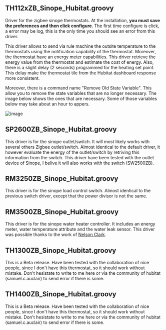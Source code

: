 ## TH112xZB_Sinope_Hubitat.groovy 
Driver for the zigbee sinope thermostats. At the installation, <b>you must save the preferences and then click configure</b>. The first time configure is click, a error may be log, this is the only time you should see an error from this driver.

This driver allows to send via rule machine the outsite temperature to the thermostats using the notification capability of the thermostat. Moreover, the thermostat have an energy meter capabilities. This driver retrieve the energy value from the thermostat and estimate the cost of energy. Also, there is a slight delay (2 seconds) programmed for the heating set point. This delay make the thermostat tile from the Hubitat dashboard response more consistent.

Moreover, there is a command name "Remove Old State Variable". This allow you to remove the state variables that are no longer necessary. The image below shows the ones that are necessary. Some of those variables below may take about an hour to appers.

![image](https://user-images.githubusercontent.com/59889660/158215165-86ceeff0-2c5a-4a67-9525-d322058fc7a2.png)

## SP2600ZB_Sinope_Hubitat.groovy
This driver is for the sinope outlet/switch. It will most likely works with several others Zigbee outlet/switch. Almost identical to the default driver, it however evaluate the energy of the outlet/switch by retriving this information from the switch. This driver have been tested with the outlet device of Sinope, I belive it will also works with the switch (SW2500ZB).

## RM3250ZB_Sinope_Hubitat.groovy
This driver is for the sinope load control switch. Almost identical to the previous switch driver, except that the power divisor is not the same.

## RM3500ZB_Sinope_Hubitat.groovy 
This driver is for the sinope water heater controller. It includes an energy meter, water temperature attribute and the water leak sensor. This driver was possible thanks to the work of [Nelson Clark](https://github.com/NelsonClark).

## TH1300ZB_Sinope_Hubitat.groovy
This is a Beta release. Have been tested with the collaboration of nice people, since I don't have this thermostat, so it should work without mistake. Don't hesistate to write to me here or via the community of hubitat (samuel.c.auclair) to send error if there is some.

## TH1400ZB_Sinope_Hubitat.groovy
This is a Beta release. Have been tested with the collaboration of nice people, since I don't have this thermostat, so it should work without mistake. Don't hesistate to write to me here or via the community of hubitat (samuel.c.auclair) to send error if there is some.
